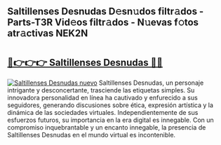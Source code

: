 ## Saltillenses Desnudas D𝚎sn𝚞dos filtr𝚊dos - Parts-T3R Vid𝚎os filtr𝚊dos - N𝚞evas f𝚘tos atr𝚊ctivas NEK2N

# <h2><a href="http://mb4r1lq.tromn.icu/?c=Saltillenses+Desnudas">🔗👉👉👉 Saltillenses Desnudas 🔗🔗</a></h2>

[![Saltillenses Desnudas nuevo](https://i.imgur.com/pEAQMta.gif)](http://mb4r1lq.tromn.icu/?c=Saltillenses+Desnudas)
Saltillenses Desnudas, un personaje intrigante y desconcertante, trasciende las etiquetas simples. Su innovadora personalidad en línea ha cautivado y enfurecido a sus seguidores, generando discusiones sobre ética, expresión artística y la dinámica de las sociedades virtuales. Independientemente de sus esfuerzos futuros, su importancia en la era digital es innegable. Con un compromiso inquebrantable y un encanto innegable, la presencia de Saltillenses Desnudas en el mundo virtual es incontenible.
